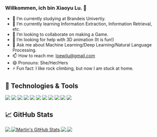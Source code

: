 ### Willkommen, ich bin Xiaoyu Lu. 👋

- 🔭 I’m currently studying at Brandeis Univertiy.
- 🌱 I’m currently learning Information Extraction, Information Retrieval, etc.
- 👯 I’m looking to collaborate on making a Game.
- 🤔 I’m looking for help with 3D animation (It is fun!)
- 💬 Ask me about Machine Learning/Deep Learning/Natural Language Processing.
- 📫 How to reach me: loewilu@gmail.com
- 😄 Pronouns: She/Her/Hers
- ⚡ Fun fact: I like rock climbing, but now I am stuck at home.

## 🔧 Technologies & Tools
![](https://img.shields.io/badge/Code-Python-informational?style=flat&logo=python&logoColor=white&color=FFA500)
![](https://img.shields.io/badge/OS-Linux-informational?style=flat&logo=linux&logoColor=white&color=FFA500)
![](https://img.shields.io/badge/Code-JavaScript-informational?style=flat&logo=javascript&logoColor=white&color=FFA500)
![](https://img.shields.io/badge/Shell-Bash-informational?style=flat&logo=gnu-bash&logoColor=white&color=FFA500)
![](https://img.shields.io/badge/Tools-MySQL-informational?style=flat&logo=mysql&logoColor=white&color=FFA500)
![](https://img.shields.io/badge/Tools-Docker-informational?style=flat&logo=docker&logoColor=white&color=FFA500)
![](https://img.shields.io/badge/Tools-Pandas-informational?style=flat&logo=pandas&logoColor=white&color=FFA500)
![](https://img.shields.io/badge/Tools-Scikitlearn-informational?style=flat&logo=scikit-learn&logoColor=white&color=FFA500)
![](https://img.shields.io/badge/Tools-TensorFlow-informational?style=flat&logo=tensorflow&logoColor=white&color=FFA500)
![](https://img.shields.io/badge/Tools-Keras-informational?style=flat&logo=keras&logoColor=white&color=FFA500)
![](https://img.shields.io/badge/Tools-Pytorch-informational?style=flat&logo=pytorch&logoColor=white&color=FFA500)
## &#x1f4c8; GitHub Stats

<a href="https://github.com/Xiaoyu-Lu/Xiaoyu-Lu">
  <img align="center" src="https://github-readme-stats.vercel.app/api/top-langs/?username=Xiaoyu-Lu&hide=java,html&title_color=ffffff&text_color=FFA500&icon_color=FF7F50&bg_color=1d1f21" />
</a>
<a href="https://github.com/Xiaoyu-Lu/Xiaoyu-Lu">
  <img align="center" src="https://github-readme-stats.vercel.app/api?username=Xiaoyu-Lu&show_icons=true&line_height=27&count_private=true&title_color=ffffff&text_color=FFA500&icon_color=FF7F50&bg_color=1d1f21" alt="Martin's GitHub Stats" />
</a>

<a href="https://github.com/Xiaoyu-Lu/python-project-blueprint">
  <img align="center" src="https://github-readme-stats.vercel.app/api/pin/?username=Xiaoyu-Lu&repo=Red-Cube-Escape&title_color=ffffff&text_color=c9cacc&icon_color=FF7F50&bg_color=1d1f21" />
</a>
<a href="https://github.com/Xiaoyu-Lu/python-project-blueprint">
  <img align="center" src="https://github-readme-stats.vercel.app/api/pin/?username=Xiaoyu-Lu&repo=GSoC_2020&title_color=ffffff&text_color=c9cacc&icon_color=FF7F50&bg_color=1d1f21" />
</a>
